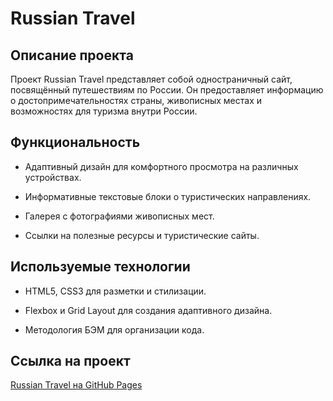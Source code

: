 # Russian Travel

## Описание проекта

Проект Russian Travel представляет собой одностраничный сайт, посвящённый путешествиям по России. Он предоставляет информацию о достопримечательностях страны, живописных местах и возможностях для туризма внутри России.

## Функциональность

- Адаптивный дизайн для комфортного просмотра на различных устройствах.

- Информативные текстовые блоки о туристических направлениях.

- Галерея с фотографиями живописных мест.

- Ссылки на полезные ресурсы и туристические сайты.

## Используемые технологии

- HTML5, CSS3 для разметки и стилизации.

- Flexbox и Grid Layout для создания адаптивного дизайна.

- Методология БЭМ для организации кода.

## Ссылка на проект
[Russian Travel на GitHub Pages](https://nikiti7.github.io/russian-travel-main/)
